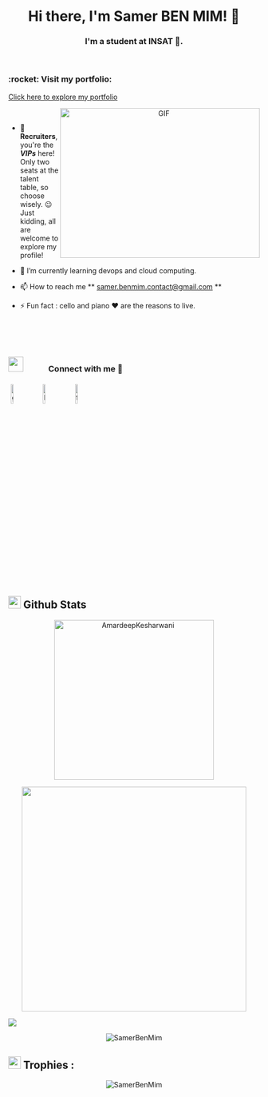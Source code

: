 <h1 align="center ">Hi there, I'm Samer BEN MIM! 👋</h1>
<h3 align="center">I'm a student at INSAT 🌟.</h3>
<br>
<p align="right" > <h3> :rocket: Visit my portfolio:</h3>

[Click here to explore my portfolio](https://myportfolio-nu-sage.vercel.app/)

</p>

<a target="_blank" align="center">
  <img align="right" top="500" height="300" width="400" alt="GIF" src="https://media.giphy.com/media/SWoSkN6DxTszqIKEqv/giphy.gif">
</a>
<br>




- :blue_heart: **Recruiters**, you're the ***VIPs*** here! Only two seats at the talent table, so choose wisely. 😉 Just kidding, all are welcome to explore my profile!

- 🌱 I’m currently learning devops and cloud computing.

- 📫 How to reach me ** samer.benmim.contact@gmail.com **

- ⚡ Fun fact : cello and piano ❤️ are the reasons to live.

<br>
<br>

    
<br>

<h3  > <img src="https://media.giphy.com/media/iY8CRBdQXODJSCERIr/giphy.gif" width="30" height="30" style="margin-right: 50px;">Connect with me 🤝 </h3>

<p align="left">
	<a href="https://github.com/SamerBenMim/SamerBenMim"><img alt="github" width="10%" style="padding:5px" src="https://img.icons8.com/clouds/100/000000/github.png"/></a>
	<a href="https://www.linkedin.com/in/samerbenmim/"><img alt="linkedin" width="10%" style="padding:5px" src="https://img.icons8.com/clouds/100/000000/linkedin.png"/></a>
	<a href="https://www.facebook.com/samer.benmim"><img alt="facebook" width="10%" style="padding:5px" src="https://img.icons8.com/clouds/100/000000/facebook-new.png"/></a>
</p>


## <img src="https://media.giphy.com/media/iY8CRBdQXODJSCERIr/giphy.gif" width="25"> <b>Github Stats</b>


<p align="center">
<a href="https://github.com/AmardeepKesharwani"><img src="https://github-readme-stats.vercel.app/api/top-langs?username=amardeepkesharwani&show_icons=true&locale=en&layout=compact&theme=tokyonight" width="320"  alt="AmardeepKesharwani"/></a>
</p>

<p align="center">
<a href="https://github.com/AmardeepKesharwani/">
  <img align="center" src="https://github-readme-stats.vercel.app/api?username=AmardeepKesharwani&include_all_commits=true&count_private=true&show_icons=true&line_height=20&title_color=7A7ADB&icon_color=2234AE&text_color=D3D3D3&bg_color=0,000000,130F40" width="450"/>
</a>
</p>

<img src="https://user-images.githubusercontent.com/73097560/115834477-dbab4500-a447-11eb-908a-139a6edaec5c.gif"></a>


<p align="center">
<img align="center" src="https://github-readme-streak-stats.herokuapp.com/?user=SamerBenMim&" alt="SamerBenMim" /></p>

## <img src="https://media.giphy.com/media/iY8CRBdQXODJSCERIr/giphy.gif" width="25"> <b>Trophies :</b>

<p align="center">
    <img
      src="https://github-profile-trophy.vercel.app/?username=SamerBenMim" alt="SamerBenMim" />
</p>


